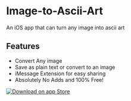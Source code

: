 # Image-to-Ascii-Art

An iOS app that can turn any image into ascii art

## Features

- Convert Any image
- Save as plain text or convert to an image
- iMessage Extension for easy sharing
- Absolutely No Adds and 100% Free!

[![Download on app Store](https://developer.apple.com/app-store/marketing/guidelines/images/badge-download-on-the-app-store.svg)](https://itunes.apple.com/us/app/image-to-ascii-art/id1329402459?mt)
